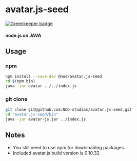 # avatar.js-seed

[![Greenkeeper badge](https://badges.greenkeeper.io/NOD-studios/avatar.js-seed.svg)](https://greenkeeper.io/)

#### node.js on JAVA


## Usage

### npm
```bash
npm install --save-dev @nod/avatar.js-seed
cd $(npm bin)
java -jar avatar ../../index.js
```

### git clone
```bash
git clone git@github.com:NOD-studios/avatar.js-seed.git
cd "avatar.js-seed/bin"
java -jar avatar-js.jar ../index.js
```


## Notes
- You still need to use npm for downloading packages.
- Included avatar.js build version is 0.10.32
